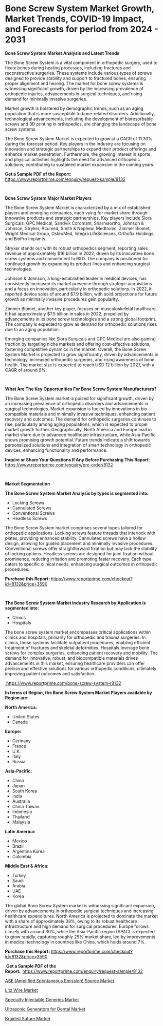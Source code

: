 <p><h1>Bone Screw System Market Growth, Market Trends, COVID-19 Impact, and Forecasts for period from 2024 - 2031</h1></p><p><strong>Bone Screw System Market Analysis and Latest Trends</strong></p>
<p><p>The Bone Screw System is a vital component in orthopedic surgery, used to fixate bones during healing processes, including fractures and reconstructive surgeries. These systems include various types of screws designed to provide stability and support to fractured bones, ensuring proper alignment and healing. The market for bone screw systems is witnessing significant growth, driven by the increasing prevalence of orthopedic injuries, advancements in surgical techniques, and rising demand for minimally invasive surgeries.</p><p>Market growth is bolstered by demographic trends, such as an aging population that is more susceptible to bone-related disorders. Additionally, technological advancements, including the development of bioresorbable screws and 3D printing in orthopedics, are changing the landscape of bone screw systems. </p><p>The Bone Screw System Market is expected to grow at a CAGR of 11.30% during the forecast period. Key players in the industry are focusing on innovation and strategic partnerships to expand their product offerings and enhance market penetration. Furthermore, the growing interest in sports and physical activities highlights the need for advanced orthopedic solutions, contributing to sustained market expansion in the coming years.</p></p>
<p><strong>Get a Sample PDF of the Report:&nbsp;</strong> <a href="https://www.reportprime.com/enquiry/request-sample/8132">https://www.reportprime.com/enquiry/request-sample/8132</a></p>
<p>&nbsp;</p>
<p><strong>Bone Screw System Major Market Players</strong></p>
<p><p>The Bone Screw System Market is characterized by a mix of established players and emerging companies, each vying for market share through innovative products and strategic partnerships. Key players include Siora Surgicals, GPC Medical, Sandvik Coromant, Sharmaortho, Johnson & Johnson, Stryker, Acumed, Smith & Nephew, Medtronic, Zimmer Biomet, Wright Medical Group, OsteoMed, Integra LifeSciences, Orthofix Holdings, and BioPro Implants.</p><p>Stryker stands out with its robust orthopedics segment, reporting sales revenue of approximately $16 billion in 2022, driven by its innovative bone screw systems and commitment to R&D. The company is positioned for continued growth by expanding its product lines and enhancing surgical technologies.</p><p>Johnson & Johnson, a long-established leader in medical devices, has consistently increased its market presence through strategic acquisitions and a focus on innovation, particularly in orthopedic solutions. In 2022, it reported device sales of around $7.9 billion, with solid projections for future growth as minimally invasive procedures gain popularity.</p><p>Zimmer Biomet, another key player, focuses on musculoskeletal healthcare. It had approximately $7.5 billion in sales in 2022, propelled by advancements in its bone screw technologies and a strong global footprint. The company is expected to grow as demand for orthopedic solutions rises due to an aging population.</p><p>Emerging companies like Siora Surgicals and GPC Medical are also gaining traction by targeting niche markets and offering cost-effective solutions, fostering competitive dynamics in the market. Overall, the Bone Screw System Market is projected to grow significantly, driven by advancements in technology, increased orthopedic surgeries, and rising awareness of bone health. The market size is expected to reach USD 12 billion by 2027, with a CAGR of around 6%.</p></p>
<p>&nbsp;</p>
<p><strong>What Are The Key Opportunities For Bone Screw System Manufacturers?</strong></p>
<p><p>The Bone Screw System market is poised for significant growth, driven by an increasing prevalence of orthopedic disorders and advancements in surgical technologies. Market expansion is fueled by innovations in bio-compatible materials and minimally invasive techniques, enhancing patient recovery and outcomes. The demand for orthopedic surgeries continues to rise, particularly among aging populations, which is expected to propel market growth further. Geographically, North America and Europe lead in market share due to advanced healthcare infrastructure, while Asia-Pacific shows promising growth potential. Future trends indicate a shift towards personalized solutions and integration of smart technology in orthopedic devices, enhancing functionality and performance.</p></p>
<p><strong>Inquire or Share Your Questions If Any Before Purchasing This Report:</strong> <a href="https://www.reportprime.com/enquiry/pre-order/8132">https://www.reportprime.com/enquiry/pre-order/8132</a></p>
<p>&nbsp;</p>
<p><strong>Market Segmentation</strong></p>
<p><strong>The Bone Screw System Market Analysis by types is segmented into:</strong></p>
<p><ul><li>Locking Screws</li><li>Cannulated Screws</li><li>Conventional Screws</li><li>Headless Screws</li></ul></p>
<p><p>The Bone Screw System market comprises several types tailored for orthopedic applications. Locking screws feature threads that interlock with plates, providing enhanced stability. Cannulated screws have a hollow design, allowing for guided placement and minimally invasive procedures. Conventional screws offer straightforward fixation but may lack the stability of locking options. Headless screws are designed for joint fixation without prominence, reducing irritation and promoting faster recovery. Each type caters to specific clinical needs, enhancing surgical outcomes in orthopedic procedures.</p></p>
<p><strong>Purchase this Report:&nbsp;</strong><a href="https://www.reportprime.com/checkout?id=8132&price=3590">https://www.reportprime.com/checkout?id=8132&price=3590</a></p>
<p>&nbsp;</p>
<p><strong>The Bone Screw System Market Industry Research by Application is segmented into:</strong></p>
<p><ul><li>Clinics</li><li>Hospitals</li></ul></p>
<p><p>The bone screw system market encompasses critical applications within clinics and hospitals, primarily for orthopedic and trauma surgeries. In clinics, these systems facilitate outpatient procedures, enabling efficient treatment of fractures and skeletal deformities. Hospitals leverage bone screws for complex surgeries, enhancing patient recovery and mobility. The demand for innovative, robust, and biocompatible materials drives advancements in this market, ensuring healthcare providers can offer precise and effective solutions for various orthopedic conditions, ultimately improving patient outcomes and satisfaction.</p></p>
<p><a href="https://www.reportprime.com/bone-screw-system-r8132">&nbsp;https://www.reportprime.com/bone-screw-system-r8132</a></p>
<p><strong>In terms of Region, the Bone Screw System Market Players available by Region are:</strong></p>
<p>
    <p> <strong> North America: </strong>
        <ul>
            <li>United States</li>
            <li>Canada</li>
        </ul>
        </p> 
    <p> <strong> Europe: </strong>
        <ul>
            <li>Germany</li>
            <li>France</li>
            <li>U.K.</li>
            <li>Italy</li>
            <li>Russia</li>
        </ul>
        </p> 
    <p> <strong> Asia-Pacific: </strong>
        <ul>
            <li>China</li>
            <li>Japan</li>
            <li>South Korea</li>
            <li>India</li>
            <li>Australia</li>
            <li>China Taiwan</li>
            <li>Indonesia</li>
            <li>Thailand</li>
            <li>Malaysia</li>
        </ul>
        </p> 
    <p> <strong> Latin America: </strong>
        <ul>
            <li>Mexico</li>
            <li>Brazil</li>
            <li>Argentina Korea</li>
            <li>Colombia</li>
        </ul>
        </p> 
    <p> <strong> Middle East & Africa: </strong>
        <ul>
            <li>Turkey</li>
            <li>Saudi</li>
            <li>Arabia</li>
            <li>UAE</li>
            <li>Korea</li>
        </ul>
    </p>
    </p>
<p><p>The global Bone Screw System market is witnessing significant expansion, driven by advancements in orthopedic surgical techniques and increasing healthcare expenditures. North America is projected to dominate the market with a share of approximately 38%, owing to its robust healthcare infrastructure and high demand for surgical procedures. Europe follows closely with around 30%, while the Asia-Pacific region (APAC) is expected to grow rapidly, capturing roughly 25% market share, led by improvements in medical technology in countries like China, which holds around 7%.</p></p>
<p><strong>Purchase this Report: </strong><a href="https://www.reportprime.com/checkout?id=8132&price=3590">https://www.reportprime.com/checkout?id=8132&price=3590</a></p>
<p>&nbsp;<strong>Get a Sample PDF of the Report:&nbsp;&nbsp;</strong><a href="https://www.reportprime.com/enquiry/request-sample/8132">https://www.reportprime.com/enquiry/request-sample/8132</a></p>
<p><strong></strong></p>
<p><p><a href="https://medium.com/@gazmirbaku131/how-regional-and-global-trends-are-shaping-the-ase-amplified-spontaneous-emission-source-market-585ed48aa710">ASE (Amplified Spontaneous Emission) Source Market</a></p><p><a href="https://www.linkedin.com/pulse/global-litz-wire-market-analysis-trends-forecasts-growth-opportunities-6zkif?trackingId=Et5pt9rCSXOB0JtkarEUaQ%3D%3D">Litz Wire Market</a></p><p><a href="https://www.linkedin.com/pulse/specialty-injectable-generics-market-industry-landscape-growth-hmpwc?trackingId=lOmNj66tTL2V3MB0QTxFyw%3D%3D">Specialty Injectable Generics Market</a></p><p><a href="https://medium.com/@shjsi3663/ultrasonic-generators-for-dental-market-a-global-and-regional-analysis-focus-on-region-112aab7d6f93">Ultrasonic Generators for Dental Market</a></p><p><a href="https://github.com/WillieWoodard/Market-Research-Report-List-6/blob/main/braided-suture-market.md">Braided Suture Market</a></p></p>